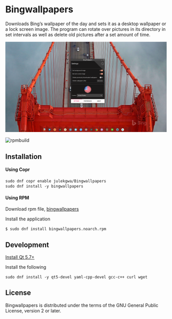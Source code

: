 # Bingwallpapers

Downloads Bing’s wallpaper of the day and sets it as a desktop wallpaper or a lock screen image.
The program can rotate over pictures in its directory in set intervals as well as delete old pictures after a set amount of time.

![screenshot](https://raw.githubusercontent.com/julekgwa/bingwallpapers/script-only/bing.png)


![rpmbuild](https://copr.fedorainfracloud.org/coprs/julekgwa/Bingwallpapers/package/bingwallpapers/status_image/last_build.png)

## Installation

#### Using Copr

```
sudo dnf copr enable julekgwa/Bingwallpapers
sudo dnf install -y bingwallpapers
```

#### Using RPM

Download rpm file, [bingwallpapers](http://bingwallpapers.lekgoara.com/sources/bingwallpapers.noarch.rpm)

Install the application

```
$ sudo dnf install bingwallpapers.noarch.rpm
```

## Development

[Install Qt 5.7+](https://www.qt.io/download)

Install the following

```
sudo dnf install -y qt5-devel yaml-cpp-devel gcc-c++ curl wget
```


## License

Bingwallpapers is distributed under the terms of the GNU General Public License, version 2 or later.
